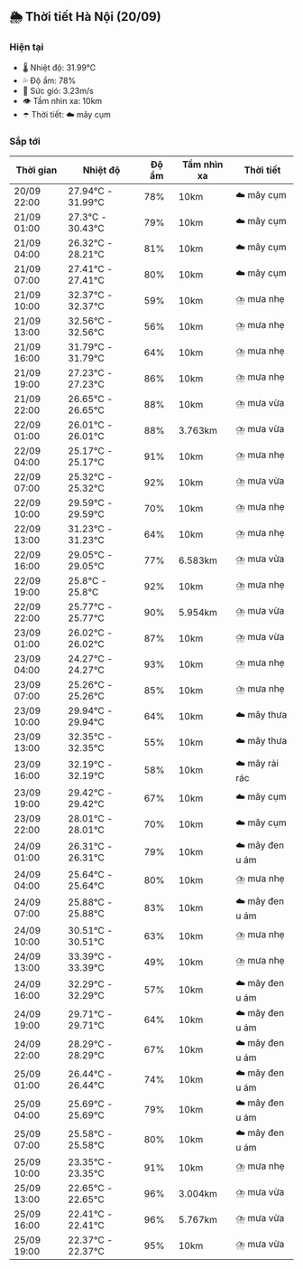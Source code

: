 ## 🌦️ Thời tiết Hà Nội (20/09)

### Hiện tại

- 🌡️ Nhiệt độ: 31.99℃
- 💦 Độ ẩm: 78%
- 💨 Sức gió: 3.23m/s
- 👁️ Tầm nhìn xa: 10km
- ☂️ Thời tiết: ☁️ mây cụm

### Sắp tới

| Thời gian | Nhiệt độ | Độ ẩm | Tầm nhìn xa | Thời tiết |
| --- | --- | --- | --- | --- |
| 20/09 22:00 | 27.94℃ - 31.99℃ | 78% | 10km | ☁️ mây cụm |
| 21/09 01:00 | 27.3℃ - 30.43℃ | 79% | 10km | ☁️ mây cụm |
| 21/09 04:00 | 26.32℃ - 28.21℃ | 81% | 10km | ☁️ mây cụm |
| 21/09 07:00 | 27.41℃ - 27.41℃ | 80% | 10km | ☁️ mây cụm |
| 21/09 10:00 | 32.37℃ - 32.37℃ | 59% | 10km | ⛈️ mưa nhẹ |
| 21/09 13:00 | 32.56℃ - 32.56℃ | 56% | 10km | ⛈️ mưa nhẹ |
| 21/09 16:00 | 31.79℃ - 31.79℃ | 64% | 10km | ⛈️ mưa nhẹ |
| 21/09 19:00 | 27.23℃ - 27.23℃ | 86% | 10km | ⛈️ mưa nhẹ |
| 21/09 22:00 | 26.65℃ - 26.65℃ | 88% | 10km | ⛈️ mưa vừa |
| 22/09 01:00 | 26.01℃ - 26.01℃ | 88% | 3.763km | ⛈️ mưa vừa |
| 22/09 04:00 | 25.17℃ - 25.17℃ | 91% | 10km | ⛈️ mưa nhẹ |
| 22/09 07:00 | 25.32℃ - 25.32℃ | 92% | 10km | ⛈️ mưa vừa |
| 22/09 10:00 | 29.59℃ - 29.59℃ | 70% | 10km | ⛈️ mưa nhẹ |
| 22/09 13:00 | 31.23℃ - 31.23℃ | 64% | 10km | ⛈️ mưa nhẹ |
| 22/09 16:00 | 29.05℃ - 29.05℃ | 77% | 6.583km | ⛈️ mưa vừa |
| 22/09 19:00 | 25.8℃ - 25.8℃ | 92% | 10km | ⛈️ mưa nhẹ |
| 22/09 22:00 | 25.77℃ - 25.77℃ | 90% | 5.954km | ⛈️ mưa vừa |
| 23/09 01:00 | 26.02℃ - 26.02℃ | 87% | 10km | ⛈️ mưa vừa |
| 23/09 04:00 | 24.27℃ - 24.27℃ | 93% | 10km | ⛈️ mưa nhẹ |
| 23/09 07:00 | 25.26℃ - 25.26℃ | 85% | 10km | ⛈️ mưa nhẹ |
| 23/09 10:00 | 29.94℃ - 29.94℃ | 64% | 10km | ☁️ mây thưa |
| 23/09 13:00 | 32.35℃ - 32.35℃ | 55% | 10km | ☁️ mây thưa |
| 23/09 16:00 | 32.19℃ - 32.19℃ | 58% | 10km | ☁️ mây rải rác |
| 23/09 19:00 | 29.42℃ - 29.42℃ | 67% | 10km | ☁️ mây cụm |
| 23/09 22:00 | 28.01℃ - 28.01℃ | 70% | 10km | ☁️ mây cụm |
| 24/09 01:00 | 26.31℃ - 26.31℃ | 79% | 10km | ☁️ mây đen u ám |
| 24/09 04:00 | 25.64℃ - 25.64℃ | 80% | 10km | ⛈️ mưa nhẹ |
| 24/09 07:00 | 25.88℃ - 25.88℃ | 83% | 10km | ☁️ mây đen u ám |
| 24/09 10:00 | 30.51℃ - 30.51℃ | 63% | 10km | ⛈️ mưa nhẹ |
| 24/09 13:00 | 33.39℃ - 33.39℃ | 49% | 10km | ⛈️ mưa nhẹ |
| 24/09 16:00 | 32.29℃ - 32.29℃ | 57% | 10km | ☁️ mây đen u ám |
| 24/09 19:00 | 29.71℃ - 29.71℃ | 64% | 10km | ☁️ mây đen u ám |
| 24/09 22:00 | 28.29℃ - 28.29℃ | 67% | 10km | ☁️ mây đen u ám |
| 25/09 01:00 | 26.44℃ - 26.44℃ | 74% | 10km | ☁️ mây đen u ám |
| 25/09 04:00 | 25.69℃ - 25.69℃ | 79% | 10km | ☁️ mây đen u ám |
| 25/09 07:00 | 25.58℃ - 25.58℃ | 80% | 10km | ☁️ mây đen u ám |
| 25/09 10:00 | 23.35℃ - 23.35℃ | 91% | 10km | ⛈️ mưa nhẹ |
| 25/09 13:00 | 22.65℃ - 22.65℃ | 96% | 3.004km | ⛈️ mưa vừa |
| 25/09 16:00 | 22.41℃ - 22.41℃ | 96% | 5.767km | ⛈️ mưa vừa |
| 25/09 19:00 | 22.37℃ - 22.37℃ | 95% | 10km | ⛈️ mưa vừa |
